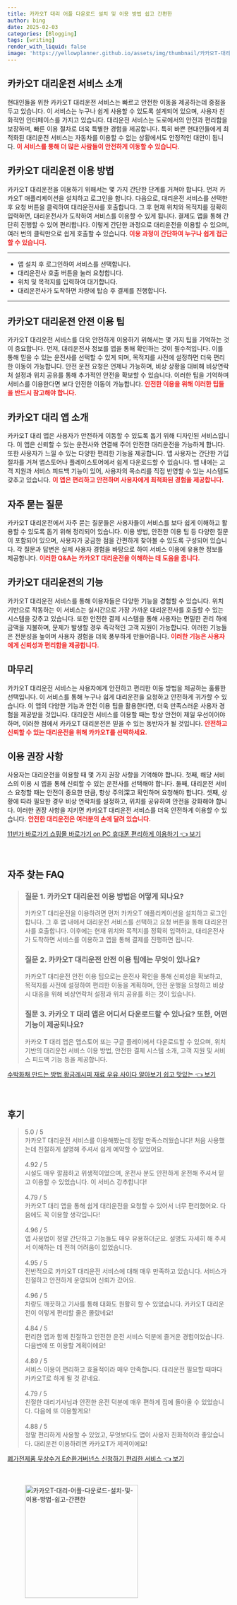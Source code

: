 ```yaml
---
title: 카카오T 대리 어플 다운로드 설치 및 이용 방법 쉽고 간편한
author: bing
date: 2025-02-03
categories: [Blogging]
tags: [writing]
render_with_liquid: false
image: 'https://yellowplanner.github.io/assets/img/thumbnail/카카오T-대리-어플-다운로드-설치-및-이용-방법-쉽고-간편한.webp'
---
```



<h2 id='카카오T 대리운전 서비스 소개'>카카오T 대리운전 서비스 소개</h2>

<p>현대인들을 위한 카카오T 대리운전 서비스는 빠르고 안전한 이동을 제공하는데 중점을 두고 있습니다. 이 서비스는 누구나 쉽게 사용할 수 있도록 설계되어 있으며, 사용자 친화적인 인터페이스를 가지고 있습니다. 대리운전 서비스는 도로에서의 안전과 편리함을 보장하며, 빠른 이용 절차로 더욱 특별한 경험을 제공합니다. 특히 바쁜 현대인들에게 최적화된 대리운전 서비스는 자동차를 이용할 수 없는 상황에서도 안정적인 대안이 됩니다. <b><span style="color: #ee2323;">이 서비스를 통해 더 많은 사람들이 안전하게 이동할 수 있습니다.</span></b></p>

<h2 id='카카오T 대리운전 이용 방법'>카카오T 대리운전 이용 방법</h2>

<p>카카오T 대리운전을 이용하기 위해서는 몇 가지 간단한 단계를 거쳐야 합니다. 먼저 카카오T 애플리케이션을 설치하고 로그인을 합니다. 다음으로, 대리운전 서비스를 선택한 후 요청 버튼을 클릭하여 대리운전사를 호출합니다. 그 후 현재 위치와 목적지를 정확히 입력하면, 대리운전사가 도착하여 서비스를 이용할 수 있게 됩니다. 결제도 앱을 통해 간단히 진행할 수 있어 편리합니다. 이렇게 간단한 과정으로 대리운전을 이용할 수 있으며, 여러 번의 클릭만으로 쉽게 호출할 수 있습니다. <b><span style="color: #ee2323;">이용 과정이 간단하여 누구나 쉽게 접근 할 수 있습니다.</span></b></p>

<hr />

<ul>
    <li>앱 설치 후 로그인하여 서비스를 선택합니다.</li>
    <li>대리운전사 호출 버튼을 눌러 요청합니다.</li>
    <li>위치 및 목적지를 입력하여 대기합니다.</li>
    <li>대리운전사가 도착하면 차량에 탑승 후 결제를 진행합니다.</li>
</ul>

<hr />

<h2 id='카카오T 대리운전 안전 이용 팁'>카카오T 대리운전 안전 이용 팁</h2>

<p>카카오T 대리운전 서비스를 더욱 안전하게 이용하기 위해서는 몇 가지 팁을 기억하는 것이 중요합니다. 먼저, 대리운전사 정보를 앱을 통해 확인하는 것이 필수적입니다. 이를 통해 믿을 수 있는 운전사를 선택할 수 있게 되며, 목적지를 사전에 설정하면 더욱 편리한 이동이 가능합니다. 안전 운전 요청은 언제나 가능하며, 비상 상황을 대비해 비상연락처 설정과 위치 공유를 통해 추가적인 안전을 확보할 수 있습니다. 이러한 팁을 기억하며 서비스를 이용한다면 보다 안전한 이동이 가능합니다. <b><span style="color: #ee2323;">안전한 이용을 위해 이러한 팁들을 반드시 참고해야 합니다.</span></b></p>

<h2 id='카카오T 대리 앱 소개'>카카오T 대리 앱 소개</h2>

<p>카카오T 대리 앱은 사용자가 안전하게 이동할 수 있도록 돕기 위해 디자인된 서비스입니다. 이 앱은 신뢰할 수 있는 운전사와 연결해 주어 안전한 대리운전을 가능하게 합니다. 또한 사용자가 느낄 수 있는 다양한 편리한 기능을 제공합니다. 앱 사용자는 간단한 가입 절차를 거쳐 앱스토어나 플레이스토어에서 쉽게 다운로드할 수 있습니다. 앱 내에는 고객 지원과 서비스 피드백 기능이 있어, 사용자의 목소리를 직접 반영할 수 있는 시스템도 갖추고 있습니다. <b><span style="color: #ee2323;">이 앱은 편리하고 안전하며 사용자에게 최적화된 경험을 제공합니다.</span></b></p>

<h2 id='자주 묻는 질문'>자주 묻는 질문</h2>

<p>카카오T 대리운전에서 자주 묻는 질문들은 사용자들이 서비스를 보다 쉽게 이해하고 활용할 수 있도록 돕기 위해 정리되어 있습니다. 이용 방법, 안전한 이용 팁 등 다양한 질문이 포함되어 있으며, 사용자가 궁금한 점을 간편하게 찾아볼 수 있도록 구성되어 있습니다. 각 질문과 답변은 실제 사용자 경험을 바탕으로 하여 서비스 이용에 유용한 정보를 제공합니다. <b><span style="color: #ee2323;">이러한 Q&A는 카카오T 대리운전을 이해하는 데 도움을 줍니다.</span></b></p>

<h2 id='카카오T 대리운전의 기능'>카카오T 대리운전의 기능</h2>

<p>카카오T 대리운전 서비스를 통해 이용자들은 다양한 기능을 경험할 수 있습니다. 위치 기반으로 작동하는 이 서비스는 실시간으로 가장 가까운 대리운전사를 호출할 수 있는 시스템을 갖추고 있습니다. 또한 안전한 결제 시스템을 통해 사용자는 면밀한 관리 하에 금액을 지불하며, 문제가 발생할 경우 즉각적인 고객 지원이 가능합니다. 이러한 기능들은 전문성을 높이며 사용자 경험을 더욱 풍부하게 만들어줍니다. <b><span style="color: #ee2323;">이러한 기능은 사용자에게 신뢰성과 편리함을 제공합니다.</span></b></p>

<h2 id='마무리'>마무리</h2>

<p>카카오T 대리운전 서비스는 사용자에게 안전하고 편리한 이동 방법을 제공하는 훌륭한 선택입니다. 이 서비스를 통해 누구나 쉽게 대리운전을 요청하고 안전하게 귀가할 수 있습니다. 이 앱의 다양한 기능과 안전 이용 팁을 활용한다면, 더욱 만족스러운 사용자 경험을 제공받을 것입니다. 대리운전 서비스를 이용할 때는 항상 안전이 제일 우선이어야 하며, 이러한 점에서 카카오T 대리운전은 믿을 수 있는 동반자가 될 것입니다. <b><span style="color: #ee2323;">안전하고 신뢰할 수 있는 대리운전을 위해 카카오T를 선택하세요.</span></b></p>

<h2 id='이용 권장 사항'>이용 권장 사항</h2>

<p>사용자는 대리운전을 이용할 때 몇 가지 권장 사항을 기억해야 합니다. 첫째, 해당 서비스의 이용 시 앱을 통해 신뢰할 수 있는 운전사를 선택해야 합니다. 둘째, 대리운전 서비스 요청할 때는 안전이 중요한 만큼, 항상 주의深고 확인하며 요청해야 합니다. 셋째, 상황에 따라 필요한 경우 비상 연락처를 설정하고, 위치를 공유하여 안전을 강화해야 합니다. 이러한 권장 사항을 지키면 카카오T 대리운전 서비스를 더욱 안전하게 이용할 수 있습니다. <b><span style="color: #ee2323;">안전한 대리운전은 여러분의 손에 달려 있습니다.</span></b></p>


<p><a class="click-button" title="11번가 바로가기 쇼핑몰 바로가기 on PC 휴대폰 편리하게 이용하기" href="https://yellowplanner.github.io/posts/11%EB%B2%88%EA%B0%80-%EB%B0%94%EB%A1%9C%EA%B0%80%EA%B8%B0-%EC%87%BC%ED%95%91%EB%AA%B0-%EB%B0%94%EB%A1%9C%EA%B0%80%EA%B8%B0-on-PC-%ED%9C%B4%EB%8C%80%ED%8F%B0-%ED%8E%B8%EB%A6%AC%ED%95%98%EA%B2%8C-%EC%9D%B4%EC%9A%A9%ED%95%98%EA%B8%B0/" rel="dofollow">11번가 바로가기 쇼핑몰 바로가기 on PC 휴대폰 편리하게 이용하기 👈 보기</a></p><br>
<h2 id='자주_찾는_FAQ'>자주 찾는 FAQ</h2>
<div itemscope="" itemtype="https://schema.org/FAQPage"> 
<blockquote> 
<div itemscope="" itemprop="mainEntity" itemtype="https://schema.org/Question"> 
<h3 itemprop="name">질문 1. 카카오T 대리운전 이용 방법은 어떻게 되나요?</h3> 
<div itemscope="" itemprop="acceptedAnswer" itemtype="https://schema.org/Answer"> 
<span itemprop="text"> 
<p>카카오T 대리운전을 이용하려면 먼저 카카오T 애플리케이션을 설치하고 로그인합니다. 그 후 앱 내에서 대리운전 서비스를 선택하고 요청 버튼을 통해 대리운전사를 호출합니다. 이후에는 현재 위치와 목적지를 정확히 입력하고, 대리운전사가 도착하면 서비스를 이용하고 앱을 통해 결제를 진행하면 됩니다.</p> 
</span> 
</div> 
</div> 

<div itemscope="" itemprop="mainEntity" itemtype="https://schema.org/Question"> 
<h3 itemprop="name">질문 2. 카카오T 대리운전 안전 이용 팁에는 무엇이 있나요?</h3> 
<div itemscope="" itemprop="acceptedAnswer" itemtype="https://schema.org/Answer"> 
<span itemprop="text"> 
<p>카카오T 대리운전 안전 이용 팁으로는 운전사 확인을 통해 신뢰성을 확보하고, 목적지를 사전에 설정하여 편리한 이동을 계획하며, 안전 운행을 요청하고 비상 시 대응을 위해 비상연락처 설정과 위치 공유를 하는 것이 있습니다.</p> 
</span> 
</div> 
</div> 

<div itemscope="" itemprop="mainEntity" itemtype="https://schema.org/Question"> 
<h3 itemprop="name">질문 3. 카카오 T 대리 앱은 어디서 다운로드할 수 있나요? 또한, 어떤 기능이 제공되나요?</h3> 
<div itemscope="" itemprop="acceptedAnswer" itemtype="https://schema.org/Answer"> 
<span itemprop="text"> 
<p>카카오 T 대리 앱은 앱스토어 또는 구글 플레이에서 다운로드할 수 있으며, 위치 기반의 대리운전 서비스 이용 방법, 안전한 결제 시스템 소개, 고객 지원 및 서비스 피드백 기능 등을 제공합니다.</p> 
</span> 
</div> 
</div> 

</blockquote> 
</div>
<p><a class="click-button" title="수박화채 만드는 방법 황금레시피 재료 우유 사이다 알아보기 쉽고 맛있는" href="https://yellowplanner.github.io/posts/%EC%88%98%EB%B0%95%ED%99%94%EC%B1%84-%EB%A7%8C%EB%93%9C%EB%8A%94-%EB%B0%A9%EB%B2%95-%ED%99%A9%EA%B8%88%EB%A0%88%EC%8B%9C%ED%94%BC-%EC%9E%AC%EB%A3%8C-%EC%9A%B0%EC%9C%A0-%EC%82%AC%EC%9D%B4%EB%8B%A4-%EC%95%8C%EC%95%84%EB%B3%B4%EA%B8%B0-%EC%89%BD%EA%B3%A0-%EB%A7%9B%EC%9E%88%EB%8A%94/" rel="dofollow">수박화채 만드는 방법 황금레시피 재료 우유 사이다 알아보기 쉽고 맛있는 👈 보기</a></p><br>
<h2 id='후기'>후기</h2>
<div itemscope itemtype="https://schema.org/Product">
  <blockquote>
  <div itemprop="review" itemscope itemtype="https://schema.org/Review">
      <div itemprop="reviewRating" itemscope itemtype="https://schema.org/Rating"> <span itemprop="ratingValue">5.0</span> / <span itemprop="bestRating">5</span> </div>
      <span itemprop="reviewBody">카카오T 대리운전 서비스를 이용해봤는데 정말 만족스러웠습니다! 처음 사용했는데 친절하게 설명해 주셔서 쉽게 예약할 수 있었어요. </span>
  </div>
  <br>
  <div itemprop="review" itemscope itemtype="https://schema.org/Review">
      <div itemprop="reviewRating" itemscope itemtype="https://schema.org/Rating"> <span itemprop="ratingValue">4.92</span> / <span itemprop="bestRating">5</span> </div>
      <span itemprop="reviewBody">시설도 매우 깔끔하고 위생적이었으며, 운전사 분도 안전하게 운전해 주셔서 믿고 이용할 수 있었습니다. 이 서비스 강추합니다!</span>
  </div>
  <br>
  <div itemprop="review" itemscope itemtype="https://schema.org/Review">
      <div itemprop="reviewRating" itemscope itemtype="https://schema.org/Rating"> <span itemprop="ratingValue">4.79</span> / <span itemprop="bestRating">5</span> </div>
      <span itemprop="reviewBody">카카오T 대리 앱을 통해 쉽게 대리운전을 요청할 수 있어서 너무 편리했어요. 다음에도 꼭 이용할 생각입니다!</span>
  </div>
  <br>
  <div itemprop="review" itemscope itemtype="https://schema.org/Review">
      <div itemprop="reviewRating" itemscope itemtype="https://schema.org/Rating"> <span itemprop="ratingValue">4.96</span> / <span itemprop="bestRating">5</span> </div>
      <span itemprop="reviewBody">앱 사용법이 정말 간단하고 기능들도 매우 유용하더군요. 설명도 자세히 해 주셔서 이해하는 데 전혀 어려움이 없었습니다.</span>
  </div>
  <br>
  <div itemprop="review" itemscope itemtype="https://schema.org/Review">
      <div itemprop="reviewRating" itemscope itemtype="https://schema.org/Rating"> <span itemprop="ratingValue">4.95</span> / <span itemprop="bestRating">5</span> </div>
      <span itemprop="reviewBody">전반적으로 카카오T 대리운전 서비스에 대해 매우 만족하고 있습니다. 서비스가 친절하고 안전하게 운영되어 신뢰가 갔어요.</span>
  </div>
  <br>
  <div itemprop="review" itemscope itemtype="https://schema.org/Review">
      <div itemprop="reviewRating" itemscope itemtype="https://schema.org/Rating"> <span itemprop="ratingValue">4.96</span> / <span itemprop="bestRating">5</span> </div>
      <span itemprop="reviewBody">차량도 깨끗하고 기사를 통해 대화도 원활히 할 수 있었습니다. 카카오T 대리운전이 이렇게 편리할 줄은 몰랐네요!</span>
  </div>
  <br>
  <div itemprop="review" itemscope itemtype="https://schema.org/Review">
      <div itemprop="reviewRating" itemscope itemtype="https://schema.org/Rating"> <span itemprop="ratingValue">4.84</span> / <span itemprop="bestRating">5</span> </div>
      <span itemprop="reviewBody">편리한 앱과 함께 친절하고 안전한 운전 서비스 덕분에 즐거운 경험이었습니다. 다음번에 또 이용할 계획이에요!</span>
  </div>
  <br>
  <div itemprop="review" itemscope itemtype="https://schema.org/Review">
      <div itemprop="reviewRating" itemscope itemtype="https://schema.org/Rating"> <span itemprop="ratingValue">4.89</span> / <span itemprop="bestRating">5</span> </div>
      <span itemprop="reviewBody">서비스 이용이 편리하고 효율적이라 매우 만족합니다. 대리운전 필요할 때마다 카카오T로 하게 될 것 같네요.</span>
  </div>
  <br>
  <div itemprop="review" itemscope itemtype="https://schema.org/Review">
      <div itemprop="reviewRating" itemscope itemtype="https://schema.org/Rating"> <span itemprop="ratingValue">4.79</span> / <span itemprop="bestRating">5</span> </div>
      <span itemprop="reviewBody">친절한 대리기사님과 안전한 운전 덕분에 매우 편하게 집에 돌아올 수 있었습니다. 다음에 또 이용할게요!</span>
  </div>
  <br>
  <div itemprop="review" itemscope itemtype="https://schema.org/Review">
      <div itemprop="reviewRating" itemscope itemtype="https://schema.org/Rating"> <span itemprop="ratingValue">4.88</span> / <span itemprop="bestRating">5</span> </div>
      <span itemprop="reviewBody">정말 편리하게 사용할 수 있었고, 무엇보다도 앱이 사용자 친화적이라 좋았습니다. 대리운전 이용하려면 카카오T가 제격이에요!</span>
  </div>
  </blockquote>
</div>
<p><a class="click-button" title="폐가전제품 무상수거 E순환거버넌스 신청하기 편리한 서비스" href="https://yellowplanner.github.io/posts/%ED%8F%90%EA%B0%80%EC%A0%84%EC%A0%9C%ED%92%88-%EB%AC%B4%EC%83%81%EC%88%98%EA%B1%B0-E%EC%88%9C%ED%99%98%EA%B1%B0%EB%B2%84%EB%84%8C%EC%8A%A4-%EC%8B%A0%EC%B2%AD%ED%95%98%EA%B8%B0-%ED%8E%B8%EB%A6%AC%ED%95%9C-%EC%84%9C%EB%B9%84%EC%8A%A4/" rel="dofollow">폐가전제품 무상수거 E순환거버넌스 신청하기 편리한 서비스 👈 보기</a></p><br>
<figure class="image"><img src="https://yellowplanner.github.io/assets/img/thumbnail/카카오T-대리-어플-다운로드-설치-및-이용-방법-쉽고-간편한.webp" alt="카카오T-대리-어플-다운로드-설치-및-이용-방법-쉽고-간편한" width="256" height="256"></figure>